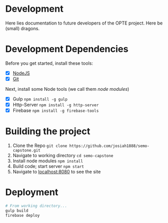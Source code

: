 # Development

Here lies documentation to future developers of the OPTE project. Here be (small) dragons. 

# Development Dependencies

Before you get started, install these tools:
 - [x] [NodeJS](https://nodejs.org/en/download/)
 - [x] [Git](https://git-scm.com/downloads)
 
Next, install some Node tools (we call them _node modules_)
 - [x] Gulp `npm install -g gulp`
 - [x] Http-Server `npm install -g http-server`
 - [x] Firebase `npm install -g firebase-tools`

# Building the project

1. Clone the Repo `git clone https://github.com/josiah1888/semo-capstone.git`
2. Navigate to working directory `cd semo-capstone`
3. Install node modules `npm install`
4. Build code; start server `npm start`
5. Navigate to [localhost:8080](http://localhost:8080) to see the site

# Deployment

```sh
# From working directory...
gulp build
firebase deploy
```
